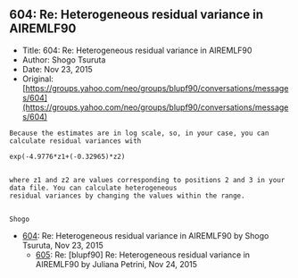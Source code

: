 ## 604: Re: Heterogeneous residual variance in AIREMLF90

- Title: 604: Re: Heterogeneous residual variance in AIREMLF90
- Author: Shogo Tsuruta
- Date: Nov 23, 2015
- Original: [https://groups.yahoo.com/neo/groups/blupf90/conversations/messages/604](https://groups.yahoo.com/neo/groups/blupf90/conversations/messages/604)

```
Because the estimates are in log scale, so, in your case, you can calculate residual variances with

exp(-4.9776*z1+(-0.32965)*z2)


where z1 and z2 are values corresponding to positions 2 and 3 in your data file. You can calculate heterogeneous
residual variances by changing the values within the range.


Shogo
```

- [604](0604.md): Re: Heterogeneous residual variance in AIREMLF90 by Shogo Tsuruta, Nov 23, 2015
    - [605](0605.md): Re: [blupf90] Re: Heterogeneous residual variance in AIREMLF90 by Juliana Petrini, Nov 24, 2015
